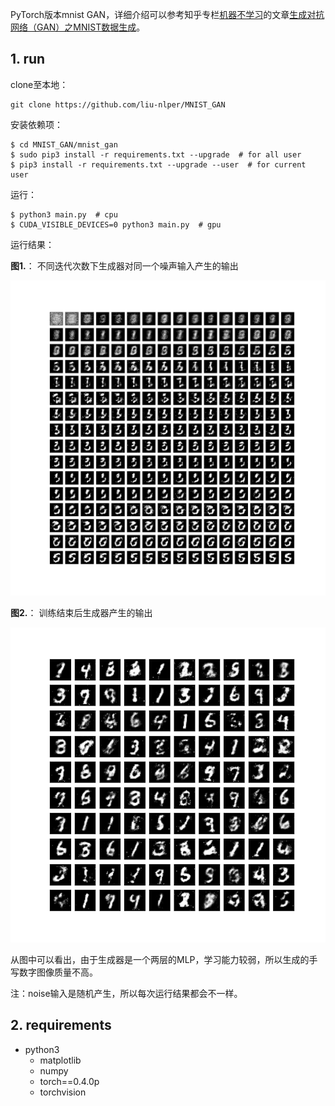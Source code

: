 PyTorch版本mnist GAN，详细介绍可以参考知乎专栏[机器不学习](https://zhuanlan.zhihu.com/zhaoyeyu)的文章[生成对抗网络（GAN）之MNIST数据生成](https://zhuanlan.zhihu.com/p/28057434)。

## 1. run

clone至本地：

    git clone https://github.com/liu-nlper/MNIST_GAN

安装依赖项：

    $ cd MNIST_GAN/mnist_gan
    $ sudo pip3 install -r requirements.txt --upgrade  # for all user
    $ pip3 install -r requirements.txt --upgrade --user  # for current user

运行：

    $ python3 main.py  # cpu
    $ CUDA_VISIBLE_DEVICES=0 python3 main.py  # gpu

运行结果：

**图1.**： 不同迭代次数下生成器对同一个噪声输入产生的输出

![mnist.png](https://github.com/liu-nlper/MNIST_GAN/blob/master/mnist_gan/mnist.png)

**图2.**： 训练结束后生成器产生的输出

![mnist.png](https://github.com/liu-nlper/MNIST_GAN/blob/master/mnist_gan/mnist2.png)

从图中可以看出，由于生成器是一个两层的MLP，学习能力较弱，所以生成的手写数字图像质量不高。

注：noise输入是随机产生，所以每次运行结果都会不一样。

## 2. requirements

 - python3
   - matplotlib
   - numpy
   - torch==0.4.0p
   - torchvision